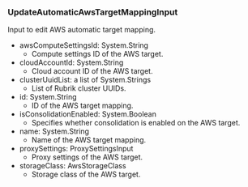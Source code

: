 ### UpdateAutomaticAwsTargetMappingInput
Input to edit AWS automatic target mapping.

- awsComputeSettingsId: System.String
  - Compute settings ID of the AWS target.
- cloudAccountId: System.String
  - Cloud account ID of the AWS target.
- clusterUuidList: a list of System.Strings
  - List of Rubrik cluster UUIDs.
- id: System.String
  - ID of the AWS target mapping.
- isConsolidationEnabled: System.Boolean
  - Specifies whether consolidation is enabled on the AWS target.
- name: System.String
  - Name of the AWS target mapping.
- proxySettings: ProxySettingsInput
  - Proxy settings of the AWS target.
- storageClass: AwsStorageClass
  - Storage class of the AWS target.
